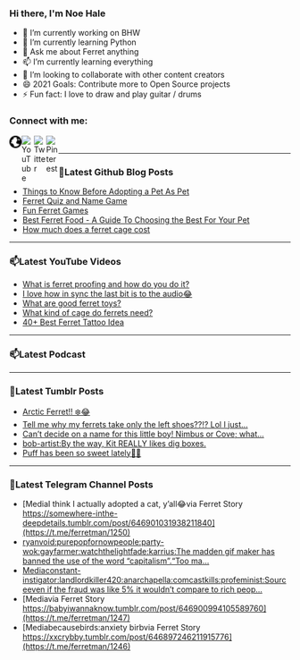 ### Hi there, I'm Noe Hale

- 🔭 I’m currently working on BHW
- 🌱 I’m currently learning Python
- 💬 Ask me about Ferret anything
- 📫 I’m currently learning everything
- 🔭 I’m looking to collaborate with other content creators
- 😄 2021 Goals: Contribute more to Open Source projects
- ⚡ Fun fact: I love to draw and play guitar / drums

### Connect with me:

[<img align="left" alt="ferretvoice.com" width="22px" src="https://raw.githubusercontent.com/iconic/open-iconic/master/svg/globe.svg" />](https://ferretvoice.com)
[<img align="left" alt="YouTube" width="22px" src="https://cdn.jsdelivr.net/npm/simple-icons@v3/icons/youtube.svg" />](https://www.youtube.com/channel/UCk665XTfaMLVwFVWUmgnDiw)
[<img align="left" alt="Twitter" width="22px" src="https://cdn.jsdelivr.net/npm/simple-icons@v3/icons/twitter.svg" />](https://twitter.com/voiceferret)
[<img align="left" alt="Pinterest" width="22px" src="https://cdn.jsdelivr.net/npm/simple-icons@v3/icons/pinterest.svg" />](https://www.pinterest.com/voiceferret/)

<br />

---
### 🔭Latest Github Blog Posts
<!-- GITHUB:START -->
- [Things to Know Before Adopting a Pet As Pet](http://noehale.github.io/things-to-know-before-adopting-a-pet-as-pet/)
- [Ferret Quiz and Name Game](http://noehale.github.io/ferret-quiz/)
- [Fun Ferret Games](http://noehale.github.io/fun-ferret-games/)
- [Best Ferret Food - A Guide To Choosing the Best For Your Pet](http://noehale.github.io/best-ferret-food/)
- [How much does a ferret cage cost](http://noehale.github.io/how-much-does-a-ferret-cage-cost/)
<!-- GITHUB:END -->
---
### 📫Latest YouTube Videos

<!-- YOUTUBE:START -->
- [What is ferret proofing and how do you do it?](https://www.youtube.com/watch?v=81Syh_DJBQQ)
- [I love how in sync the last bit is to the audio😂](https://www.youtube.com/watch?v=WHBeGHwSlGY)
- [What are good ferret toys?](https://www.youtube.com/watch?v=tPxRilBzc0s)
- [What kind of cage do ferrets need?](https://www.youtube.com/watch?v=xzz6hC3sR5A)
- [40+ Best Ferret Tattoo Idea](https://www.youtube.com/watch?v=KIKqduR6Xcs)
<!-- YOUTUBE:END -->

---
### 📫Latest Podcast

<!-- PODCAST:START -->
<!-- PODCAST:END -->
---
### 📝Latest Tumblr Posts

<!-- TUMBLR:START -->
- [Arctic Ferret!! ❄️😂](https://come-forth-into-the-light.tumblr.com/post/646916138977116160)
- [Tell me why my ferrets take only the left shoes??!? Lol I just...](https://come-forth-into-the-light.tumblr.com/post/646893456539664384)
- [Can’t decide on a name for this little boy! Nimbus or Cove; what...](https://come-forth-into-the-light.tumblr.com/post/646848202325295104)
- [bob-artist:By the way, Kit REALLY likes dig boxes.](https://come-forth-into-the-light.tumblr.com/post/646825529456115712)
- [Puff has been so sweet lately🥺🥺](https://come-forth-into-the-light.tumblr.com/post/646802864205856768)
<!-- TUMBLR:END -->
---
### 📝Latest Telegram Channel Posts

<!-- TELEGRAM:START -->
- [MediaI think I actually adopted a cat, y’all😂via Ferret Story https://somewhere-inthe-deepdetails.tumblr.com/post/646901031938211840](https://t.me/ferretman/1250)
- [ryanvoid:purepopfornowpeople:party-wok:gayfarmer:watchthelightfade:karrius:The madden gif maker has banned the use of the word “capitalism”.“Too ma...](https://t.me/ferretman/1249)
- [Mediaconstant-instigator:landlordkiller420:anarchapella:comcastkills:profeminist:Sourceeven if the fraud was like 5% it wouldn’t compare to rich peop...](https://t.me/ferretman/1248)
- [Mediavia Ferret Story https://babyiwannaknow.tumblr.com/post/646900994105589760](https://t.me/ferretman/1247)
- [Mediabecausebirds:anxiety birbvia Ferret Story https://xxcrybby.tumblr.com/post/646897246211915776](https://t.me/ferretman/1246)
<!-- TELEGRAM:END -->
